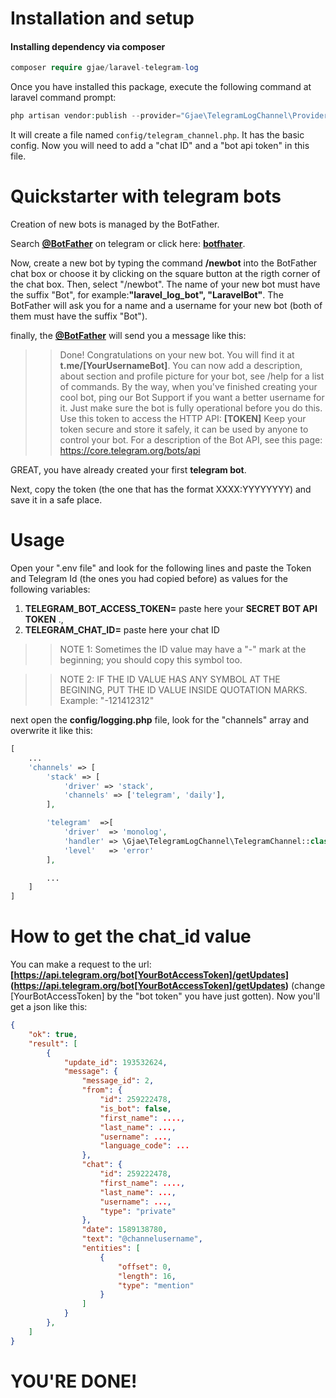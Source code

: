# Installation and setup

#### Installing dependency via composer

```php
composer require gjae/laravel-telegram-log
```

Once you have installed this package, execute the following command at laravel command prompt:

```php
php artisan vendor:publish --provider="Gjae\TelegramLogChannel\Providers\TelegramChannelProvider"
```

It will create a file named ```config/telegram_channel.php```. It has the basic config. Now you will need to add a "chat ID" and a "bot api token" in this file.

# Quickstarter with telegram bots

Creation of new bots is managed by the BotFather.

Search __[@BotFather](https://t.me/BotFather)__ on telegram or click here: __[botfhater](https://t.me/BotFather)__.

Now, create a new bot by typing the command __/newbot__ into the BotFather chat box or choose it by clicking on the square button at the rigth corner of the chat box. Then, select "/newbot".  The name of your new bot must have the suffix "Bot", for example:__"laravel_log_bot", "LaravelBot"__. The BotFather will ask you for a name and a username for your new bot (both of them must have the suffix "Bot").

finally, the __[@BotFather](https://t.me/BotFather)__ will send you a message like this: 

>> Done! Congratulations on your new bot. You will find it at __t.me/[YourUsernameBot]__. You can now add a description, about section and profile picture for your bot, see /help for a list of commands. By the way, when you've finished creating your cool bot, ping our Bot Support if you want a better username for it. Just make sure the bot is fully operational before you do this.
>> Use this token to access the HTTP API:
>> __[TOKEN]__
>> Keep your token secure and store it safely, it can be used by anyone to control your bot.
>> For a description of the Bot API, see this page: https://core.telegram.org/bots/api

GREAT, you have already created your first __telegram bot__.

Next, copy the token (the one that has the format XXXX:YYYYYYYY) and save it in a safe place.

# Usage

Open your ".env file" and look for the following lines and paste the Token and Telegram Id (the ones you had copied before) as values for the following variables: 

1.  __TELEGRAM_BOT_ACCESS_TOKEN=__ paste here your __SECRET BOT API TOKEN__ ., 
2. __TELEGRAM_CHAT_ID=__ paste here your chat ID


>> NOTE 1: Sometimes the ID value may have a "-" mark at the beginning; you should copy this symbol too.

>> NOTE 2: IF THE ID VALUE HAS ANY SYMBOL AT THE BEGINING, PUT THE ID VALUE INSIDE QUOTATION MARKS. Example: "-121412312"

next open the __config/logging.php__ file, look for the "channels" array and overwrite it like this:

```php
[
    ...
    'channels' => [
        'stack' => [
            'driver' => 'stack',
            'channels' => ['telegram', 'daily'],
        ],

        'telegram'  =>[
            'driver'  => 'monolog',
            'handler' => \Gjae\TelegramLogChannel\TelegramChannel::class,
            'level'   => 'error'
        ],

        ...
    ]
]

```

# How to get the chat_id value

You can make a request to the url: __[https://api.telegram.org/bot[YourBotAccessToken]/getUpdates]
(https://api.telegram.org/bot[YourBotAccessToken]/getUpdates)__ (change [YourBotAccessToken] by the "bot token" you have just gotten). Now you'll get a json like this:

```json
{
    "ok": true,
    "result": [
        {
            "update_id": 193532624,
            "message": {
                "message_id": 2,
                "from": {
                    "id": 259222478,
                    "is_bot": false,
                    "first_name": ....,
                    "last_name": ...,
                    "username": ...,
                    "language_code": ...
                },
                "chat": {
                    "id": 259222478,
                    "first_name": ....,
                    "last_name": ...,
                    "username": ...,
                    "type": "private"
                },
                "date": 1589138780,
                "text": "@channelusername",
                "entities": [
                    {
                        "offset": 0,
                        "length": 16,
                        "type": "mention"
                    }
                ]
            }
        },
    ]
}
```

# YOU'RE DONE!